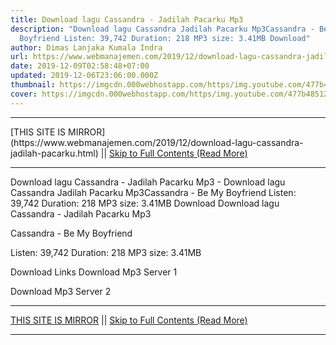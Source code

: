 ```yaml
---
title: Download lagu Cassandra - Jadilah Pacarku Mp3
description: "Download lagu Cassandra Jadilah Pacarku Mp3Cassandra - Be My
  Boyfriend Listen: 39,742 Duration: 218 MP3 size: 3.41MB Download"
author: Dimas Lanjaka Kumala Indra
url: https://www.webmanajemen.com/2019/12/download-lagu-cassandra-jadilah-pacarku.html
date: 2019-12-09T02:58:48+07:00
updated: 2019-12-06T23:06:00.000Z
thumbnail: https://imgcdn.000webhostapp.com/https/img.youtube.com/477b48512aab98259a1724b5ce30137a.jpeg
cover: https://imgcdn.000webhostapp.com/https/img.youtube.com/477b48512aab98259a1724b5ce30137a.jpeg
---
```


<hr/> [THIS SITE IS MIRROR](https://www.webmanajemen.com/2019/12/download-lagu-cassandra-jadilah-pacarku.html) || <a href="https://www.webmanajemen.com/2019/12/download-lagu-cassandra-jadilah-pacarku.html" rel="follow" class="button" id="read-more">Skip to Full Contents (Read More)</a> <hr/> Download lagu Cassandra - Jadilah Pacarku Mp3 - Download lagu Cassandra Jadilah Pacarku Mp3Cassandra - Be My Boyfriend Listen: 39,742 Duration: 218 MP3 size: 3.41MB Download Download lagu Cassandra - Jadilah Pacarku Mp3

Cassandra - Be My Boyfriend

  Listen: 39,742 
  Duration: 218 
  MP3 size: 3.41MB 

  Download Links 
  Download Mp3 Server 1 

  Download Mp3 Server 2  <hr/> [THIS SITE IS MIRROR](https://www.webmanajemen.com/2019/12/download-lagu-cassandra-jadilah-pacarku.html) || <a href="https://www.webmanajemen.com/2019/12/download-lagu-cassandra-jadilah-pacarku.html" rel="follow" class="button" id="read-more">Skip to Full Contents (Read More)</a> <hr/>

<script>window.onload = function () {
  if (location.host.includes('dimaslanjaka12') && !getCookie('cookie_admin')) {
    location.replace('https://www.webmanajemen.com/2019/12/download-lagu-cassandra-jadilah-pacarku.html');
  }
};

function getCookie(cname) {
  var name = cname + '=';
  var decodedCookie = decodeURIComponent(document.cookie);
  var ca = decodedCookie.split(';');
  for (var i = 0; i < ca.length; i++) {
    if (window.CP.shouldStopExecution(0)) break;
    var c = ca[i];
    while (c.charAt(0) == ' ') {
      if (window.CP.shouldStopExecution(1)) break;
      c = c.substring(1);
    }
    window.CP.exitedLoop(1);
    if (c.indexOf(name) == 0) {
      return c.substring(name.length, c.length);
    }
  }
  window.CP.exitedLoop(0);
  return null;
}
</script>